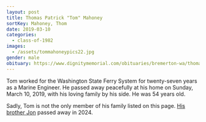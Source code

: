 ```yaml
---
layout: post
title: Thomas Patrick "Tom" Mahoney
sortKey: Mahoney, Thom
date: 2019-03-10
categories:
  - class-of-1982
images:
  - /assets/tommahoneypics22.jpg
gender: male
obituary: https://www.dignitymemorial.com/obituaries/bremerton-wa/thomas-mahoney-8200198
---
```

Tom worked for the Washington State Ferry System for twenty-seven years as a Marine Engineer. He passed away peacefully at his home on Sunday, March 10, 2019, with his loving family by his side. He was 54 years old.

S﻿adly, Tom is not the only member of his family listed on this page. [His brother Jon](https://ihsmemorial.org/class-of-1982/jonathan-charles-jon-mahoney/) passed away in 2024.